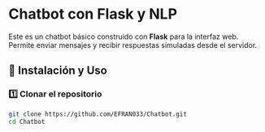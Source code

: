 # Chatbot con Flask y NLP

Este es un chatbot básico construido con **Flask** para la interfaz web. Permite enviar mensajes y recibir respuestas simuladas desde el servidor.

## 🚀 Instalación y Uso

### 1️⃣ Clonar el repositorio
```bash
git clone https://github.com/EFRAN033/Chatbot.git
cd Chatbot
